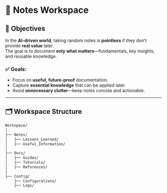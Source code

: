 # 📒 Notes Workspace  

## 🎯 Objectives  
In the **AI-driven world**, taking random notes is **pointless** if they don’t provide **real value** later.  
The goal is to document **only what matters**—fundamentals, key insights, and reusable knowledge.   

### ✅ Goals:  
- Focus on **useful, future-proof** documentation.  
- Capture **essential knowledge** that can be applied later.  
- Avoid **unnecessary clutter**—keep notes concise and actionable.  

---

## 🗂 Workspace Structure  
```bash
Workspace/  
│  
├── Notes/  
│   ├── Lessons_Learned/  
│   ├── Useful_Information/  
│  
├── Docs/  
│   ├── Guides/  
│   ├── Tutorials/  
│   ├── References/  
│  
├── Config/  
    ├── Configurations/  
    ├── Logs/ 
```
